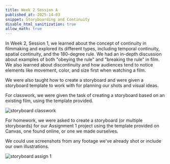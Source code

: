 ```yaml
---
title: Week 2 Session A
published_at: 2025-14-03
snippet: Storyboarding and Continuity
disable_html_sanitization: true
allow_math: true
---
```

In Week 2, Session 1, we learned about the concept of continuity in filmmaking and explored its different types, including temporal continuity, spatial continuity, and the 180-degree rule. We had an in-depth discussion about examples of both "obeying the rule" and "breaking the rule" in film. We also learned about discontinuity and how audiences tend to notice elements like movement, color, and size first when watching a film.

We were also taught how to create a storyboard and were given a storyboard template to work with for planning our shots and visual ideas.

For classwork, we were given the task of creating a storyboard based on an existing film, using the template provided.

![storyboard classwork](subfolder/pic7.png)

For homework, we were asked to create a storyboard (or multiple storyboards) for our Assignment 1 project using the template provided on Canvas, one found online, or one we made ourselves.  

We could use screenshots from any footage we've already shot or include our own illustrations.

![storyboard assign 1](subfolder/pic8.png)